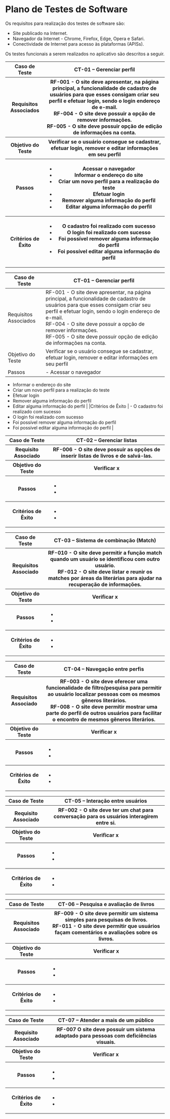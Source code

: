 # Plano de Testes de Software

Os requisitos para realização dos testes de software são: 

- Site publicado na Internet.
- Navegador da Internet - Chrome, Firefox, Edge, Opera e Safari.
- Conectividade de Internet para acesso às plataformas (APISs).

Os testes funcionais a serem realizados no aplicativo são descritos a seguir.
 
<table>
 <tr><th>Caso de Teste</th>
 <th>CT-01 – Gerenciar perfil</th></tr>
 <tr><th>Requisitos Associados</th>
 <th> 
 RF-001 - O site deve apresentar, na página principal, a funcionalidade de cadastro de usuários para que esses consigam criar seu perfil e efetuar login, sendo o login endereço de e-mail. <br>
 RF-004 - O site deve possuir a opção de remover informações. <br>
 RF-005 - O site deve possuir opção de edição de informações na conta.	<br>
 
  </th></tr>
 <tr><th>Objetivo do Teste</th>
 <th>Verificar se o usuário consegue se cadastrar, efetuar login, remover e editar informações em seu perfil</th></tr>
 <tr><th>Passos</th>
<th>
  
   - Acessar o navegador
   - Informar o endereço do site
   - Criar um novo perfil para a realização do teste
   - Efetuar login
   - Remover alguma informação do perfil
   - Editar alguma informação do perfil
 
 </th></tr>
 <tr><th>Critérios de Êxito</th>
 <th>
  
  - O cadastro foi realizado com sucesso
  - O login foi realizado com sucesso
  - Foi possível remover alguma informação do perfil
  - Foi possível editar alguma informação do perfil 
  
 </th></tr>
</table>

| Caso de Teste | CT-01 – Gerenciar perfil |
|------------------|----------------------------------------------------|
|Requisitos Associados | RF-001 - O site deve apresentar, na página principal, a funcionalidade de cadastro de usuários para que esses consigam criar seu perfil e efetuar login, sendo o login endereço de e-mail. <br> RF-004 - O site deve possuir a opção de remover informações. <br> RF-005 - O site deve possuir opção de edição de informações na conta. |
|Objetivo do Teste | Verificar se o usuário consegue se cadastrar, efetuar login, remover e editar informações em seu perfil |
| Passos | - Acessar o navegador
- Informar o endereço do site
- Criar um novo perfil para a realização do teste
- Efetuar login
- Remover alguma informação do perfil
- Editar alguma informação do perfil |
|Critérios de Êxito | - O cadastro foi realizado com sucesso
- O login foi realizado com sucesso
- Foi possível remover alguma informação do perfil
- Foi possível editar alguma informação do perfil |




<table>
 <tr><th>Caso de Teste</th>
 <th>CT-02 – Gerenciar listas</th></tr>
 <tr><th>Requisito Associado</th>
 <th> RF-006 - O site deve possuir as opções de inserir listas de livros e de salvá-las.</th></tr>
 <tr><th>Objetivo do Teste</th>
 <th>Verificar x</th></tr>
 <tr><th>Passos</th>
<th>
 
  -
  -
 
 </th></tr>
 <tr><th>Critérios de Êxito</th>
 <th>
  
  -
  -
    
 </th></tr>
</table>

<table>
 <tr><th>Caso de Teste</th>
 <th>CT-03 – Sistema de combinação (Match)</th></tr>
 <tr><th>Requisitos Associado</th>
 <th> 
  RF-010 - O site deve permitir a função match quando um usuário se identificou com outro usuário.<br>
  RF-012 - O site deve listar e reunir os matches por áreas da literárias para ajudar na recuperação de informações.	
</th></tr>
 <tr><th>Objetivo do Teste</th>
 <th>Verificar x</th></tr>
 <tr><th>Passos</th>
<th>
 
  -
  -
 
 </th></tr>
 <tr><th>Critérios de Êxito</th>
 <th>
  
  -
  -
    
 </th></tr>
</table>

<table>
 <tr><th>Caso de Teste</th>
 <th>CT-04 – Navegação entre perfis</th></tr>
 <tr><th>Requisitos Associado</th>
 <th> 
 RF-003 - O site deve oferecer uma funcionalidade de filtro/pesquisa para permitir ao usuário localizar pessoas com os mesmos gêneros literários.<br>
 RF-008 - O site deve permitir mostrar uma parte do perfil de outros usuários para facilitar o encontro de mesmos gêneros literários.

</th></tr>
 <tr><th>Objetivo do Teste</th>
 <th>Verificar x</th></tr>
 <tr><th>Passos</th>
<th>
 
  -
  -
 
 </th></tr>
 <tr><th>Critérios de Êxito</th>
 <th>
  
  -
  -
    
 </th></tr>
</table>

<table>
 <tr><th>Caso de Teste</th>
 <th>CT-05 – Interação entre usuários</th></tr>
 <tr><th>Requisito Associado</th>
 <th> RF-002 - O site deve ter um chat para conversação para os usuários interagirem entre si.</th></tr>
 <tr><th>Objetivo do Teste</th>
 <th>Verificar x</th></tr>
 <tr><th>Passos</th>
<th>
 
  -
  -
 
 </th></tr>
 <tr><th>Critérios de Êxito</th>
 <th>
  
  -
  -
    
 </th></tr>
</table>

<table>
 <tr><th>Caso de Teste</th>
 <th>CT-06 – Pesquisa e avaliação de livros 
</th></tr>
 <tr><th>Requisitos Associado</th>
 <th> 
 RF-009 - O site deve permitir um sistema simples para pesquisas de livros.	<br>
 RF-011 - O site deve permitir que usuários façam comentários e avaliações sobre os livros.

</th></tr>
 <tr><th>Objetivo do Teste</th>
 <th>Verificar x</th></tr>
 <tr><th>Passos</th>
<th>
 
  -
  -
 
 </th></tr>
 <tr><th>Critérios de Êxito</th>
 <th>
  
  -
  -
    
 </th></tr>
</table>

<table>
 <tr><th>Caso de Teste</th>
 <th>CT-07 – Atender a mais de um público</th></tr>
 <tr><th>Requisito Associado</th>
 <th> RF-007 O site deve possuir um sistema adaptado para pessoas com deficiências visuais.	</th></tr>
 <tr><th>Objetivo do Teste</th>
 <th>Verificar x</th></tr>
 <tr><th>Passos</th>
<th>
 
  -
  -
 
 </th></tr>
 <tr><th>Critérios de Êxito</th>
 <th>
  
  -
  -
    
 </th></tr>
</table>
